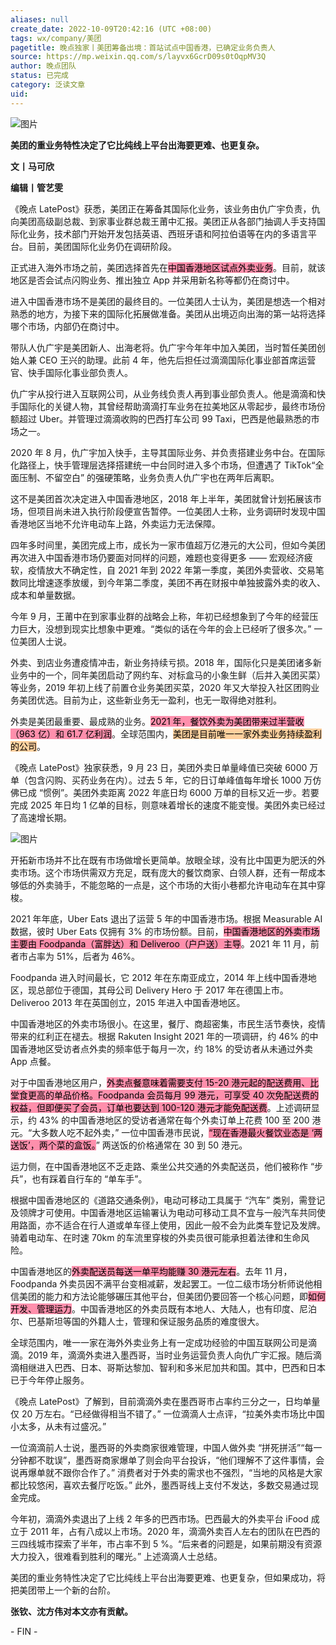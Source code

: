 ```yaml
---
aliases: null
create_date: 2022-10-09T20:42:16 (UTC +08:00)
tags: wx/company/美团
pagetitle: 晚点独家丨美团筹备出境：首站试点中国香港，已确定业务负责人
source: https://mp.weixin.qq.com/s/layvx6GcrD09s0tOqpMV3Q
author: 晚点团队
status: 已完成
category: 泛读文章
uid: 
---
```


![图片](https://mmbiz.qpic.cn/mmbiz_png/VWpZENjIo5uDfWsnrs4PmlSlzibn7wkiaVic1hF9VWLaExUWHsdZVzeMVicNMccLhsIeNBwRpibpAutROHPBTY8e15w/640?wx_fmt=png&wxfrom=5&wx_lazy=1&wx_co=1)

**美团的重业务特性决定了它比纯线上平台出海要更难、也更复杂。**

  

**文丨马可欣**  

**编辑丨管艺雯**

《晚点 LatePost》获悉，美团正在筹备其国际化业务，该业务由仇广宇负责，仇向美团高级副总裁、到家事业群总裁王莆中汇报。美团正从各部门抽调人手支持国际化业务，技术部门开始开发包括英语、西班牙语和阿拉伯语等在内的多语言平台。目前，美团国际化业务仍在调研阶段。

正式进入海外市场之前，美团选择首先在<mark style="background: #FF5582A6;">中国香港地区试点外卖业务</mark>。目前，就该地区是否会试点闪购业务、推出独立 App 并采用新名称等都仍在商讨中。

进入中国香港市场不是美团的最终目的。一位美团人士认为，美团是想选一个相对熟悉的地方，为接下来的国际化拓展做准备。美团从出境迈向出海的第一站将选择哪个市场，内部仍在商讨中。

带队人仇广宇是美团新人、出海老将。仇广宇今年年中加入美团，当时暂任美团创始人兼 CEO 王兴的助理。此前 4 年，他先后担任过滴滴国际化事业部首席运营官、快手国际化事业部负责人。

仇广宇从投行进入互联网公司，从业务线负责人再到事业部负责人。他是滴滴和快手国际化的关键人物，其曾经帮助滴滴打车业务在拉美地区从零起步，最终市场份额超过 Uber。并管理过滴滴收购的巴西打车公司 99 Taxi，巴西是他最熟悉的市场之一。

2020 年 8 月，仇广宇加入快手，主导其国际业务、并负责搭建业务中台。在国际化路径上，快手管理层选择搭建统一中台同时进入多个市场，但遭遇了 TikTok“全面压制、不留空白” 的强硬策略，业务负责人仇广宇也在两年后离职。

这不是美团首次决定进入中国香港地区，2018 年上半年，美团就曾计划拓展该市场，但项目尚未进入执行阶段便宣告暂停。一位美团人士称，业务调研时发现中国香港地区当地不允许电动车上路，外卖运力无法保障。

四年多时间里，美团完成上市，成长为一家市值超万亿港元的大公司，但如今美团再次进入中国香港市场仍要面对同样的问题，难题也变得更多 —— 宏观经济疲软，疫情放大不确定性，自 2021 年到 2022 年第一季度，美团外卖营收、交易笔数同比增速逐季放缓，到今年第二季度，美团不再在财报中单独披露外卖的收入、成本和单量数据。

今年 9 月，王莆中在到家事业群的战略会上称，年初已经想象到了今年的经营压力巨大，没想到现实比想象中更难。“类似的话在今年的会上已经听了很多次。” 一位美团人士说。

外卖、到店业务遭疫情冲击，新业务持续亏损。2018 年，国际化只是美团诸多新业务中的一个，同年美团启动了网约车、对标盒马的小象生鲜（后并入美团买菜）等业务，2019 年初上线了前置仓业务美团买菜，2020 年又大举投入社区团购业务美团优选。目前为止，这些新业务无一盈利，也无一取得绝对胜利。

外卖是美团最重要、最成熟的业务。<mark style="background: #FF5582A6;">2021 年，餐饮外卖为美团带来过半营收（963 亿）和 61.7 亿利润</mark>。全球范围内，<mark style="background: #FFB86CA6;">美团是目前唯一一家外卖业务持续盈利的公司</mark>。

《晚点 LatePost》独家获悉，9 月 23 日，美团外卖日单量峰值已突破 6000 万单（包含闪购、买药业务在内）。过去 5 年，它的日订单峰值每年增长 1000 万仿佛已成 “惯例”。美团外卖距离 2022 年底日均 6000 万单的目标又近一步。若要完成 2025 年日均 1 亿单的目标，则意味着增长的速度不能变慢。美团外卖已经过了高速增长期。

![图片](https://mmbiz.qpic.cn/mmbiz_jpg/VWpZENjIo5uDfWsnrs4PmlSlzibn7wkiaVMEIicjBW3iac14eWYdicy8uEzwexTEQ4ZYQmI9sUicetibR4EnhZ7l1wzsg/640?wx_fmt=jpeg&wxfrom=5&wx_lazy=1&wx_co=1)

开拓新市场并不比在既有市场做增长更简单。放眼全球，没有比中国更为肥沃的外卖市场。这个市场供需双方充足，既有庞大的餐饮商家、白领人群，还有一帮成本够低的外卖骑手，不能忽略的一点是，这个市场的大街小巷都允许电动车在其中穿梭。

2021 年年底，Uber Eats 退出了运营 5 年的中国香港市场。根据 Measurable AI 数据，彼时 Uber Eats 仅拥有 3% 的市场份额。目前，<mark style="background: #FF5582A6;">中国香港地区的外卖市场主要由 Foodpanda（富胖达）和 Deliveroo（户户送）主导</mark>。2021 年 11 月，前者市占率为 51%，后者为 46%。 

Foodpanda 进入时间最长，它 2012 年在东南亚成立，2014 年上线中国香港地区，现总部位于德国，其母公司 Delivery Hero 于 2017 年在德国上市。Deliveroo 2013 年在英国创立，2015 年进入中国香港地区。

中国香港地区的外卖市场很小。在这里，餐厅、商超密集，市民生活节奏快，疫情带来的红利正在褪去。根据 Rakuten Insight 2021 年的一项调研，约 46% 的中国香港地区受访者点外卖的频率低于每月一次，约 18% 的受访者从未通过外卖 App 点餐。

对于中国香港地区用户，<mark style="background: #FF5582A6;">外卖点餐意味着需要支付 15-20 港元起的配送费用、比堂食更高的单品价格。Foodpanda 会员每月 99 港元，可享受 40 次免配送费的权益，但即便买了会员，订单也要达到 100-120 港元才能免配送费</mark>。上述调研显示，约 43% 的中国香港地区的受访者通常在每个外卖订单上花费 100 至 200 港元。“大多数人吃不起外卖，” 一位中国香港市民说，<mark style="background: #FF5582A6;">“现在香港最火餐饮业态是 ‘两送饭’，两个菜的盒饭。</mark>” 两送饭的价格通常在 30 到 50 港元。

运力侧，在中国香港地区不乏走路、乘坐公共交通的外卖配送员，他们被称作 “步兵”，也有踩着自行车的 “单车手”。

根据中国香港地区的《道路交通条例》，电动可移动工具属于 “汽车” 类别，需登记及领牌才可使用。中国香港地区运输署认为电动可移动工具不宜与一般汽车共同使用路面，亦不适合在行人道或单车径上使用，因此一般不会为此类车登记及发牌。骑着电动车、在时速 70km 的车流里穿梭的外卖员很可能承担着法律和生命风险。

中国香港地区的<mark style="background: #FF5582A6;">外卖配送员每送一单平均能赚 30 港元左右</mark>。去年 11 月， Foodpanda 外卖员因不满平台变相减薪，发起罢工。一位二级市场分析师说他相信美团的能力和方法论能够碾压其他平台，但美团仍要回答一个核心问题，即<mark style="background: #FF5582A6;">如何开发、管理运力</mark>。中国香港地区的外卖员既有本地人、大陆人，也有印度、尼泊尔、巴基斯坦等国的外籍人士，管理和保证服务品质的难度很大。

全球范围内，唯一一家在海外外卖业务上有一定成功经验的中国互联网公司是滴滴。2019 年，滴滴外卖进入墨西哥，当时业务运营负责人向仇广宇汇报。随后滴滴相继进入巴西、日本、哥斯达黎加、智利和多米尼加共和国。其中，巴西和日本已于今年停止服务。

《晚点 LatePost》了解到，目前滴滴外卖在墨西哥市占率约三分之一，日均单量仅 20 万左右。“已经做得相当不错了。” 一位滴滴人士点评，“拉美外卖市场比中国小太多，从未有过盛况。”

一位滴滴前人士说，墨西哥的外卖商家很难管理，中国人做外卖 “拼死拼活”“每一分钟都不耽误”，墨西哥商家爆单了则会向平台投诉，“他们理解不了这件事情，会说再爆单就不跟你合作了。” 消费者对于外卖的需求也不强烈，“当地的风格是大家都比较悠闲，喜欢去餐厅吃饭。” 此外，墨西哥线上支付不发达，多数交易通过现金完成。

今年初，滴滴外卖退出了上线 2 年多的巴西市场。巴西最大的外卖平台 iFood 成立于 2011 年，占有八成以上市场。2020 年，滴滴外卖百人左右的团队在巴西的三四线城市探索了半年，市占率不到 5 %。“后来者的问题是，如果前期没有资源大力投入，很难看到胜利的曙光。” 上述滴滴人士总结。

美团的重业务特性决定了它比纯线上平台出海要更难、也更复杂，但如果成功，将把美团带上一个新的台阶。

**张钦、沈方伟对本文亦有贡献。**

\- FIN -
